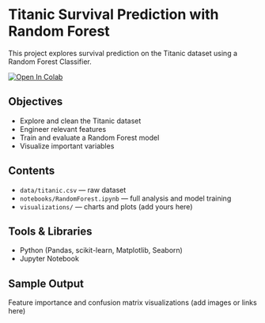 # Titanic Survival Prediction with Random Forest

This project explores survival prediction on the Titanic dataset using a Random Forest Classifier.

[![Open In Colab](https://colab.research.google.com/assets/colab-badge.svg)](https://colab.research.google.com/github/ben-phillips-5227/data-analyst-portfolio/blob/main/notebooks/RandomForest.ipynb)

## Objectives
- Explore and clean the Titanic dataset
- Engineer relevant features
- Train and evaluate a Random Forest model
- Visualize important variables

## Contents
- `data/titanic.csv` — raw dataset
- `notebooks/RandomForest.ipynb` — full analysis and model training
- `visualizations/` — charts and plots (add yours here)

## Tools & Libraries
- Python (Pandas, scikit-learn, Matplotlib, Seaborn)
- Jupyter Notebook

## Sample Output
Feature importance and confusion matrix visualizations (add images or links here)
